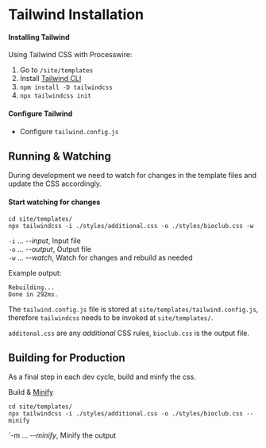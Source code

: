 # Tailwind Installation

#### Installing Tailwind

Using Tailwind CSS with Processwire:

1. Go to `/site/templates`
2. Install [Tailwind CLI](https://tailwindcss.com/docs/installation)
3. `npm install -D tailwindcss`
4. `npx tailwindcss init`

#### Configure Tailwind
- Configure `tailwind.config.js`

## Running & Watching

During development we need to watch for changes in the template files and update the CSS accordingly.

#### Start watching for changes

`cd site/templates/`  
`npx tailwindcss -i ./styles/additional.css -o ./styles/bioclub.css -w`

`-i` ... _--input_, Input file  
`-o` ... _--output_, Output file  
`-w` ... _--watch_, Watch for changes and rebuild as needed

Example output:
```
Rebuilding...
Done in 292ms.
```
The `tailwind.config.js` file is stored at `site/templates/tailwind.config.js`, therefore `tailwindcss` needs to be invoked at `site/templates/`.

`additonal.css` are any _additional_ CSS rules, `bioclub.css` is the output file.

## Building for Production

As a final step in each dev cycle, build and minfy the css.

Build & [Minify](https://tailwindcss.com/docs/optimizing-for-production)

`cd site/templates/`  
`npx tailwindcss -i ./styles/additional.css -o ./styles/bioclub.css --minify`

`-m ... _--minify_, Minify the output



